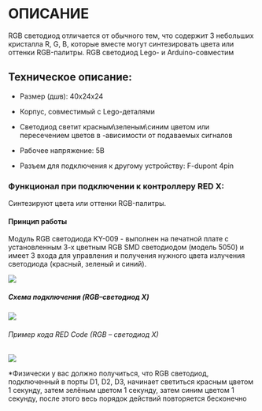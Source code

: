 # ОПИСАНИЕ

RGB светодиод отличается от обычного тем, что содержит 3 небольших кристалла R, G, B, которые вместе могут синтезировать цвета или оттенки RGB-палитры. RGB светодиод Lego- и Arduino-совместим

## Техническое описание:

- Размер (д*ш*в): 40x24x24

- Корпус, совместимый с Lego-деталями

- Светодиод светит красным\зеленым\синим цветом или пересечением цветов в -ависимости от подаваемых сигналов

- Рабочее напряжение: 5В   

- Разъем для подключения к другому устройству: F-dupont 4pin

### Функционал при подключении к контроллеру RED X:

Синтезируют цвета или оттенки RGB-палитры.

#### Принцип работы

Модуль RGB светодиода KY-009 - выполнен на печатной плате с установленным 3-х цветным RGB SMD светодиодом (модель 5050) и имеет 3 входа для управления и получения нужного цвета излучения светодиода (красный, зеленый и синий).

![](/images/docs/performers/RGB1.jpg)

##### Схема подключения (RGB–светодиод X)

![](/images/docs/performers/RGBX1.jpeg)

###### Пример кода RED Code (RGB – светодиод X)

![](/images/docs/performers/RGBX2.jpg)

*Физически у вас должно получиться, что RGB светодиод, подключенный в порты D1, D2, D3, начинает светиться красным цветом 1 секунду, затем зелёным цветом 1 секунду, затем синим цветом 1 секунду, после этого весь порядок действий повторяется бесконечно 